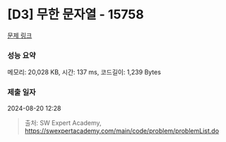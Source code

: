# [D3] 무한 문자열 - 15758 

[문제 링크](https://swexpertacademy.com/main/code/problem/problemDetail.do?contestProbId=AYP5JmsqcngDFATW) 

### 성능 요약

메모리: 20,028 KB, 시간: 137 ms, 코드길이: 1,239 Bytes

### 제출 일자

2024-08-20 12:28



> 출처: SW Expert Academy, https://swexpertacademy.com/main/code/problem/problemList.do